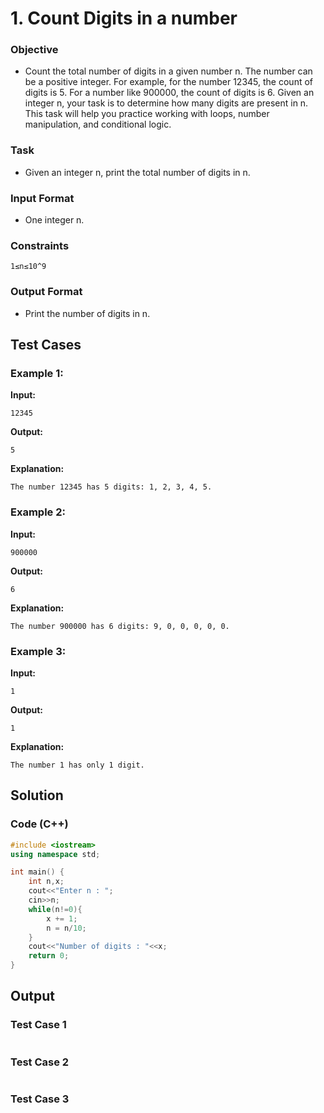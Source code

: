 # **1. Count Digits in a number**

### Objective
 - Count the total number of digits in a given number n. The number can be a positive integer.
For example, for the number 12345, the count of digits is 5. For a number like 900000, the
count of digits is 6. Given an integer n, your task is to determine how many digits are present in n. This task will
help you practice working with loops, number manipulation, and conditional logic.

### Task
 - Given an integer n, print the total number of digits in n.

### Input Format
 - One integer n.

### Constraints
```
1≤n≤10^9
```

### Output Format
 - Print the number of digits in n.

## Test Cases
### Example 1:

**Input:**
```
12345
```
**Output:**
```
5
```

**Explanation:**
```
The number 12345 has 5 digits: 1, 2, 3, 4, 5.
```
### Example 2:
**Input:**
```
900000
```
**Output:**
```
6
```
**Explanation:**
```
The number 900000 has 6 digits: 9, 0, 0, 0, 0, 0.
```
### Example 3:
**Input:**
```
1
```
**Output:**
```
1
```
**Explanation:**
```
The number 1 has only 1 digit.
```
## Solution
### Code (C++)
```cpp
#include <iostream>
using namespace std;

int main() {
    int n,x;
    cout<<"Enter n : ";
    cin>>n;
    while(n!=0){
        x += 1;
        n = n/10;
    }
    cout<<"Number of digits : "<<x;
    return 0;
}
```
## Output
### Test Case 1
  <picture>
    <img alt="" src="">
  </picture>

### Test Case 2
<picture>
    <img alt="" src="">
  </picture>

### Test Case 3
<picture>
    <img alt="" src="">
  </picture>
